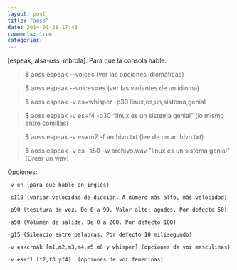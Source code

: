 ```yaml
---
layout: post
title: "aoss"
date: 2014-01-28 17:48
comments: true
categories: 
---
```

[espeak, alsa-oss, mbrola]. Para que la consola hable.

>$ aoss espeak --voices   (ver las opciones idiomáticas) 

>$ aoss espeak --voices=es (ver las variantes de un idioma)

>$ aoss espeak -v es+whisper -p30 linux,es,un,sistema,genial

>$ aoss espeak -v es+f4 -p30 “linux es un sistema genial”  (lo mismo entre comillas)

>$ aoss espeak -v es+m2 -f archivo.txt  (lee de un archivo txt)

>$ aoss espeak -v es -s50 -w archivo.wav "linux es un sistema genial" (Crear un wav)

Opciones:

	-v en (para que hable en inglés)

	-s110 (variar velocidad de dicción. A número más alto, más velocidad)

	-p90 (tesitura de voz. De 0 a 99. Valor alto: agudos. Por defecto 50)

	-a50 (Volumen de salida. De 0 a 200. Por defecto 100)

	-g15 (Silencio entre palabras. Por defecto 10 milisegundo)

	-v es+croak [m1,m2,m3,m4,m5,m6 y whisper] (opciones de voz masculinas)

	-v es+f1 [f2,f3 yf4]  (opciones de voz femeninas)

